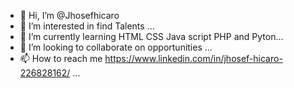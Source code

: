 - 👋 Hi, I’m @Jhosefhicaro
- 👀 I’m interested in  find Talents ...
- 🌱 I’m currently learning HTML CSS Java script PHP and Pyton...
- 💞️ I’m looking to collaborate on opportunities ...
- 📫 How to reach me https://www.linkedin.com/in/jhosef-hicaro-226828162/ ...


